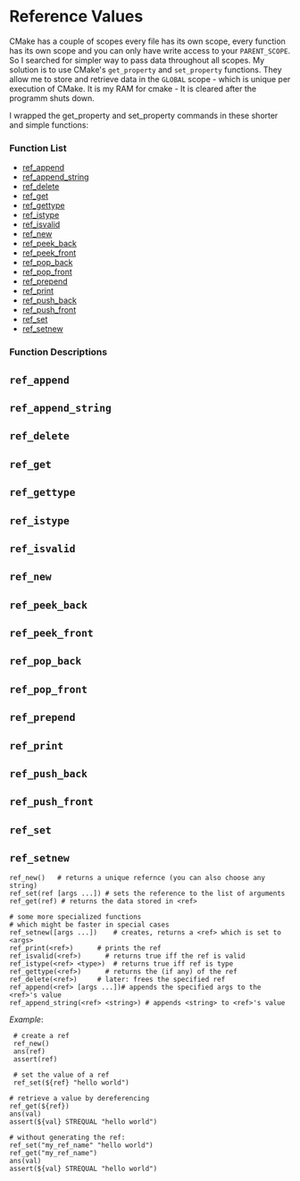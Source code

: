 # Reference Values


CMake has a couple of scopes every file has its own scope, every function has its own scope and you can only have write access to your `PARENT_SCOPE`.  So I searched for  simpler way to pass data throughout all scopes.  My solution is to use CMake's `get_property` and `set_property` functions.  They allow me to store and retrieve data in the `GLOBAL` scope - which is unique per execution of CMake. It is my RAM for cmake - It is cleared after the programm shuts down.

I wrapped the get_property and set_property commands in these shorter and simple functions:


### Function List


* [ref_append](#ref_append)
* [ref_append_string](#ref_append_string)
* [ref_delete](#ref_delete)
* [ref_get](#ref_get)
* [ref_gettype](#ref_gettype)
* [ref_istype](#ref_istype)
* [ref_isvalid](#ref_isvalid)
* [ref_new](#ref_new)
* [ref_peek_back](#ref_peek_back)
* [ref_peek_front](#ref_peek_front)
* [ref_pop_back](#ref_pop_back)
* [ref_pop_front](#ref_pop_front)
* [ref_prepend](#ref_prepend)
* [ref_print](#ref_print)
* [ref_push_back](#ref_push_back)
* [ref_push_front](#ref_push_front)
* [ref_set](#ref_set)
* [ref_setnew](#ref_setnew)

### Function Descriptions

## <a name="ref_append"></a> `ref_append`





## <a name="ref_append_string"></a> `ref_append_string`





## <a name="ref_delete"></a> `ref_delete`





## <a name="ref_get"></a> `ref_get`





## <a name="ref_gettype"></a> `ref_gettype`





## <a name="ref_istype"></a> `ref_istype`





## <a name="ref_isvalid"></a> `ref_isvalid`





## <a name="ref_new"></a> `ref_new`





## <a name="ref_peek_back"></a> `ref_peek_back`





## <a name="ref_peek_front"></a> `ref_peek_front`





## <a name="ref_pop_back"></a> `ref_pop_back`





## <a name="ref_pop_front"></a> `ref_pop_front`





## <a name="ref_prepend"></a> `ref_prepend`





## <a name="ref_print"></a> `ref_print`





## <a name="ref_push_back"></a> `ref_push_back`





## <a name="ref_push_front"></a> `ref_push_front`





## <a name="ref_set"></a> `ref_set`





## <a name="ref_setnew"></a> `ref_setnew`









```
ref_new()   # returns a unique refernce (you can also choose any string)
ref_set(ref [args ...]) # sets the reference to the list of arguments
ref_get(ref) # returns the data stored in <ref> 

# some more specialized functions
# which might be faster in special cases
ref_setnew([args ...])    # creates, returns a <ref> which is set to <args>
ref_print(<ref>)      # prints the ref
ref_isvalid(<ref>)      # returns true iff the ref is valid
ref_istype(<ref> <type>)  # returns true iff ref is type
ref_gettype(<ref>)      # returns the (if any) of the ref       
ref_delete(<ref>)     # later: frees the specified ref
ref_append(<ref> [args ...])# appends the specified args to the <ref>'s value
ref_append_string(<ref> <string>) # appends <string> to <ref>'s value
```

*Example*:
```
 # create a ref
 ref_new()
 ans(ref)
 assert(ref)
 
 # set the value of a ref
 ref_set(${ref} "hello world")

# retrieve a value by dereferencing
ref_get(${ref})
ans(val)
assert(${val} STREQUAL "hello world")

# without generating the ref:  
ref_set("my_ref_name" "hello world")
ref_get("my_ref_name")
ans(val)
assert(${val} STREQUAL "hello world")
```
